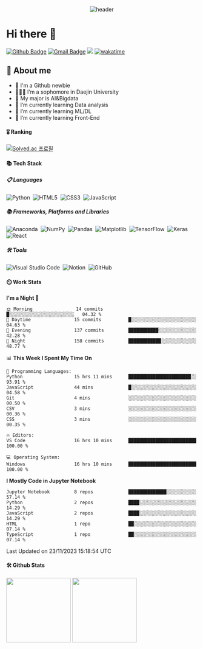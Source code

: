 <div align="center">
  
  ![header](https://capsule-render.vercel.app/api?type=Waving&height=150&section=header&text=Haseong%20Jung&fontSize=35&animation=fadeIn&fontAlignY=30&color=072345&fontColor=fff)
</div>

# Hi there 👋

[![Github Badge](https://img.shields.io/badge/-HaseongJung-grey?style=flat&logo=github&logoColor=white&link=https://github.com/HaseongJung/)](https://www.github.com/HaseongJung/) 
[![Gmail Badge](https://img.shields.io/badge/-haseong8012@gmail.com-c14438?style=flat&logo=Gmail&logoColor=white&link=mailto:haseong8012@gmail.com)](mailto:haseong8012@gmail.com) 
![](https://visitor-badge.glitch.me/badge?page_id=haseong8012@gmail.com)
[![wakatime](https://wakatime.com/badge/user/f6d79253-e5a4-4b14-b0a9-9658ac936d17.svg)](https://wakatime.com/@f6d79253-e5a4-4b14-b0a9-9658ac936d17)

## 💬 About me
- 🌱 I'm a Github newbie
- 👨🏻‍🎓 I’m a sophomore in Daejin University
- 🤖 My major is AI&Bigdata
- 📖 I’m currently learning Data analysis
- 📖 I’m currently learning ML/DL
- 📖 I’m currently learning Front-End

#### 🎖️ Ranking
[![Solved.ac
프로필](http://mazassumnida.wtf/api/v2/generate_badge?boj=haseong8012)](https://solved.ac/haseong8012) </br>

#### 📚 Tech Stack
##### 📋 Languages
<p>
  
  ![Python](https://img.shields.io/badge/python-3670A0?style=for-the-badge&logo=python&logoColor=ffdd54)&nbsp;
  ![HTML5](https://img.shields.io/badge/html5-%23E34F26.svg?style=for-the-badge&logo=html5&logoColor=white)&nbsp;
  ![CSS3](https://img.shields.io/badge/css3-%231572B6.svg?style=for-the-badge&logo=css3&logoColor=white)&nbsp;
  ![JavaScript](https://img.shields.io/badge/javascript-%23323330.svg?style=for-the-badge&logo=javascript&logoColor=%23F7DF1E)
</p>

##### 📚 Frameworks, Platforms and Libraries
<p>
  
  ![Anaconda](https://img.shields.io/badge/Anaconda-%2344A833.svg?style=for-the-badge&logo=anaconda&logoColor=white)&nbsp;
  ![NumPy](https://img.shields.io/badge/numpy-%23013243.svg?style=for-the-badge&logo=numpy&logoColor=white)&nbsp;
  ![Pandas](https://img.shields.io/badge/pandas-%23150458.svg?style=for-the-badge&logo=pandas&logoColor=white)&nbsp;
  ![Matplotlib](https://img.shields.io/badge/Matplotlib-%23ffffff.svg?style=for-the-badge&logo=Matplotlib&logoColor=black)&nbsp;
  ![TensorFlow](https://img.shields.io/badge/TensorFlow-%23FF6F00.svg?style=for-the-badge&logo=TensorFlow&logoColor=white)&nbsp;
  ![Keras](https://img.shields.io/badge/Keras-%23D00000.svg?style=for-the-badge&logo=Keras&logoColor=white)&nbsp;
  ![React](https://img.shields.io/badge/react-%2320232a.svg?style=for-the-badge&logo=react&logoColor=%2361DAFB)
</p>

##### 🛠 Tools 
<p>
  
  ![Visual Studio Code](https://img.shields.io/badge/Visual%20Studio%20Code-0078d7.svg?style=for-the-badge&logo=visual-studio-code&logoColor=white)&nbsp;
  ![Notion](https://img.shields.io/badge/Notion-%23000000.svg?style=for-the-badge&logo=notion&logoColor=white)&nbsp;
  ![GitHub](https://img.shields.io/badge/github-%23121011.svg?style=for-the-badge&logo=github&logoColor=white)
</p>

#### ⏲️ Work Stats
<!--START_SECTION:waka-->
**I'm a Night 🦉** 

```text
🌞 Morning                14 commits          █░░░░░░░░░░░░░░░░░░░░░░░░   04.32 % 
🌆 Daytime                15 commits          █░░░░░░░░░░░░░░░░░░░░░░░░   04.63 % 
🌃 Evening                137 commits         ███████████░░░░░░░░░░░░░░   42.28 % 
🌙 Night                  158 commits         ████████████░░░░░░░░░░░░░   48.77 % 
```


📊 **This Week I Spent My Time On** 

```text
💬 Programming Languages: 
Python                   15 hrs 11 mins      ███████████████████████░░   93.91 % 
JavaScript               44 mins             █░░░░░░░░░░░░░░░░░░░░░░░░   04.58 % 
Git                      4 mins              ░░░░░░░░░░░░░░░░░░░░░░░░░   00.50 % 
CSV                      3 mins              ░░░░░░░░░░░░░░░░░░░░░░░░░   00.36 % 
CSS                      3 mins              ░░░░░░░░░░░░░░░░░░░░░░░░░   00.35 % 

🔥 Editors: 
VS Code                  16 hrs 10 mins      █████████████████████████   100.00 % 

💻 Operating System: 
Windows                  16 hrs 10 mins      █████████████████████████   100.00 % 
```

**I Mostly Code in Jupyter Notebook** 

```text
Jupyter Notebook         8 repos             ██████████████░░░░░░░░░░░   57.14 % 
Python                   2 repos             ████░░░░░░░░░░░░░░░░░░░░░   14.29 % 
JavaScript               2 repos             ████░░░░░░░░░░░░░░░░░░░░░   14.29 % 
HTML                     1 repo              ██░░░░░░░░░░░░░░░░░░░░░░░   07.14 % 
TypeScript               1 repo              ██░░░░░░░░░░░░░░░░░░░░░░░   07.14 % 
```




 Last Updated on 23/11/2023 15:18:54 UTC
<!--END_SECTION:waka-->

#### 🛠️ Github Stats
<p>
  <img height="170em" src="https://github-readme-stats-veggie-garden.vercel.app/api?username=HaseongJung&show_icons=true&include_all_commits=true&bg_color=30,e96443,904e95&title_color=fff&text_color=fff">
  <img height="170em" src="https://github-readme-stats-veggie-garden.vercel.app/api/top-langs/?username=HaseongJung&layout=compact&bg_color=30,e96443,904e95&title_color=fff&text_color=fff">
</p>

